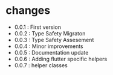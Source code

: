 # changes
- 0.0.1 : First version
- 0.0.2 : Type Safety Migraton
- 0.0.3 : Type Safety Assesement
- 0.0.4 : Minor improvements
- 0.0.5 : Documentation update
- 0.0.6 : Adding flutter specific helpers
- 0.0.7 : helper classes